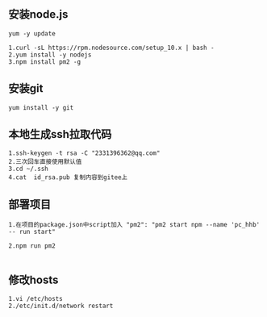 ## 安装node.js
```
yum -y update

1.curl -sL https://rpm.nodesource.com/setup_10.x | bash -
2.yum install -y nodejs
3.npm install pm2 -g
```

## 安装git

```
yum install -y git
```

## 本地生成ssh拉取代码

```
1.ssh-keygen -t rsa -C "2331396362@qq.com"
2.三次回车直接使用默认值
3.cd ~/.ssh
4.cat  id_rsa.pub 复制内容到gitee上

```

## 部署项目

```
1.在项目的package.json中script加入 "pm2": "pm2 start npm --name 'pc_hhb' -- run start"

2.npm run pm2 


```

## 修改hosts

```
1.vi /etc/hosts
2./etc/init.d/network restart
```

